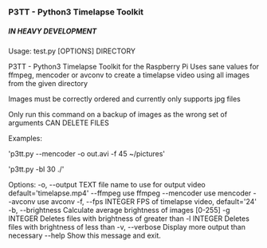 ### P3TT - Python3 Timelapse Toolkit
##### IN HEAVY DEVELOPMENT

Usage: test.py [OPTIONS] DIRECTORY

  P3TT - Python3 Timelapse Toolkit for the Raspberry Pi     Uses sane values
  for ffmpeg, mencoder or avconv to create a timelapse video using all
  images from the given directory

  Images must be correctly ordered and currently only supports jpg files

  Only run this command on a backup of images as the wrong set of arguments
  CAN DELETE FILES 

  Examples:

  'p3tt.py --mencoder -o out.avi -f 45 ~/pictures'

  'p3tt.py -bl 30 ./'

Options:
  -o, --output TEXT  file name to use for output video
                     default='timelapse.mp4'
  --ffmpeg           use ffmpeg
  --mencoder         use mencoder
  --avconv           use avconv
  -f, --fps INTEGER  FPS of timelapse video, 
                     default='24'
  -b, --brightness   Calculate average brightness of images [0-255]
  -g INTEGER         Deletes files with brightness of greater than
  -l INTEGER         Deletes files with brightness of less than
  -v, --verbose      Display more output than necessary
  --help             Show this message and exit.

